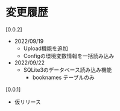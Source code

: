 # 変更履歴

[0.0.2]
* 2022/09/19
  * Upload機能を追加
  * Configの環境変数情報を一括読み込み
* 2022/09/22
  * SQLite3のデータベース読み込み機能
    * booknames テーブルのみ

[0.0.1]
* 仮リリース